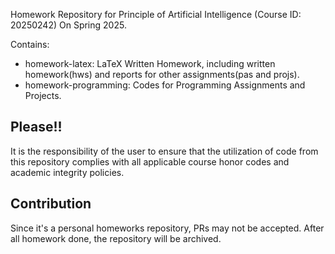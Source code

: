 Homework Repository for Principle of Artificial Intelligence (Course ID: 20250242) On Spring 2025.

Contains:
- homework-latex: LaTeX Written Homework, including written homework(hws) and reports for other assignments(pas and projs).
- homework-programming: Codes for Programming Assignments and Projects.

## Please!!
It is the responsibility of the user to ensure that the utilization of code from this repository complies with all applicable course honor codes and academic integrity policies.

## Contribution
Since it's a personal homeworks repository, PRs may not be accepted. After all homework done, the repository will be archived.
